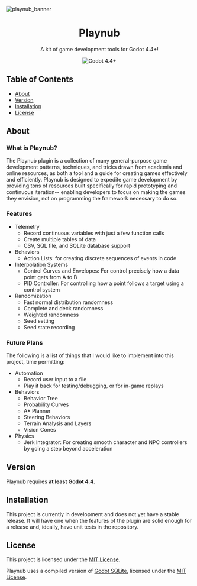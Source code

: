 ![playnub_banner](https://github.com/user-attachments/assets/12446139-e68c-4d22-88d3-b92bc0ccedd1)

<h1 align="center">Playnub</h1>

<p align="center">
  A kit of game development tools for Godot 4.4+!
</p>

<p align="center">
  <a href="https://godotengine.org/download/" target="_blank" style="text-decoration:none"><img alt="Godot 4.4+" src="https://img.shields.io/badge/Godot-4.4+-%23478cbf?labelColor=CFC9C8&color=49A9B4" /></a>
</p>

## Table of Contents
- [About](#about)
- [Version](#version)
- [Installation](#installation)
- [License](#license)

## About

### What is Playnub?
The Playnub plugin is a collection of many general-purpose game development patterns, techniques, and tricks drawn from academia and online resources, as both a tool and a guide for creating games effectively and efficiently. Playnub is designed to expedite game development by providing tons of resources built specifically for rapid prototyping and continuous iteration-- enabling developers to focus on making the games they envision, not on programming the framework necessary to do so.

### Features

- Telemetry
  - Record continuous variables with just a few function calls
  - Create multiple tables of data
  - CSV, SQL file, and SQLite database support
- Behaviors
  - Action Lists: for creating discrete sequences of events in code
- Interpolation Systems
  - Control Curves and Envelopes: For control precisely how a data point gets from A to B
  - PID Controller: For controlling how a point follows a target using a control system
- Randomization
  - Fast normal distribution randomness
  - Complete and deck randomness
  - Weighted randomness
  - Seed setting
  - Seed state recording

### Future Plans
The following is a list of things that I would like to implement into this project, time permitting:

- Automation
  - Record user input to a file
  - Play it back for testing/debugging, or for in-game replays
- Behaviors
  - Behavior Tree
  - Probability Curves
  - A* Planner
  - Steering Behaviors
  - Terrain Analysis and Layers
  - Vision Cones
- Physics
  - Jerk Integrator: For creating smooth character and NPC controllers by going a step beyond acceleration

## Version
Playnub requires **at least Godot 4.4**.

## Installation
This project is currently in development and does not yet have a stable release. It will have one when the features of the plugin are solid enough for a release and, ideally, have unit tests in the repository.

## License
This project is licensed under the [MIT License](https://github.com/this-is-bennyk/playnub/blob/main/LICENSE).

Playnub uses a compiled version of [Godot SQLite](https://github.com/2shady4u/godot-sqlite/tree/master), licensed under the [MIT License](https://github.com/this-is-bennyk/playnub/blob/main/addons/playnub/licenses/gdsqlite_LICENSE.txt).
